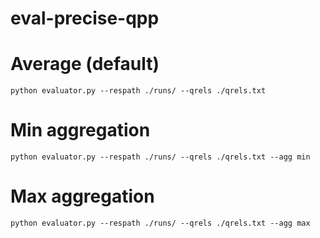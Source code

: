 # eval-precise-qpp

# Average (default)
```
python evaluator.py --respath ./runs/ --qrels ./qrels.txt
```
# Min aggregation
```
python evaluator.py --respath ./runs/ --qrels ./qrels.txt --agg min
```
# Max aggregation
```
python evaluator.py --respath ./runs/ --qrels ./qrels.txt --agg max

```

